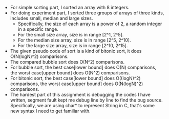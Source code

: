 - For simple sorting part, I sorted an array with 8 integers.
- For doing experiment part, I sorted three groups of arrays of three kinds,
  includes small, median and large sizes.
	- Specifically, the size of each array is a power of 2, a random integer in a specific range.
	- For the small size array, size is in range [2^1, 2^5].
	- For the median size array, size is in range [2^5, 2^10].
	- For the large size array, size is in range [2^10, 2^15].
- The given pseudo code of sort is a kind of bitonic sort, it does O(N(logN)^2) comparisons.
- The compared bubble sort does O(N^2) comparisons.
- For bubble sort, the best case[lower bound] does O(N) comparisons, the worst case[upper bound] does O(N^2) comparisons.
- For bitonic sort, the best case[lower bound] does O((logN)^2) comparisons, the worst case[upper bound] does O(N(logN)^2) comparisons.
- The hardest part of this assignment is debugging the codes I have written, segment fault kept me debug line by line to find the bug source. Specifically, we are using char* to represent String in C, that's some new syntax I need to get familiar with.
